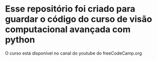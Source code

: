 <h1>Esse repositório foi criado para guardar o código do curso de visão computacional avançada com python </h1>

<p>O curso está disponível no canal do youtube do freeCodeCamp.org</p>
